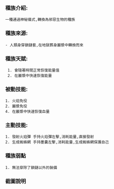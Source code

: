 ### 種族介紹:
```
一種通過神秘儀式,轉換為邪惡生物的種族
```

### 種族來源:
```
- 人類身穿鎖鏈套,在地獄葬身巖漿中轉換而來
```

### 種族天賦:
```
 1. 會隨著時間正常恢復能量值
 2. 在巖漿中快速恢復能量
```

### 被動技能:
```
1. 火焰免役
2. 巖漿免役
4. 在巖漿中快速恢復血量
```

### 主動技能:
```
1. 發射火焰彈 手持火焰彈左擊,消耗能量,直接發射
2. 生成蜘蛛網 手持墨囊左擊,消耗能量,生成蜘蛛網保護自己
```

### 種族弱點
```
1. 無法穿除了鎖鏈以外的裝備
```

### 截圖說明

